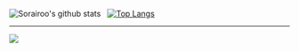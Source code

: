 ![Sorairoo's github stats](https://github-readme-stats.vercel.app/api?username=Sorairoo&show_icons=true&theme=dark) &nbsp; [![Top Langs](https://github-readme-stats.vercel.app/api/top-langs/?username=Sorairoo&layout=compact&theme=dark)](https://github.com/anuraghazra/github-readme-stats)
 
---
![](https://komarev.com/ghpvc/?username=Sorairoo)
